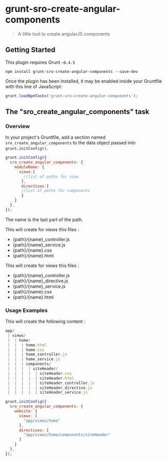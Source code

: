 # grunt-sro-create-angular-components

> A little tool to create angularJS  components

## Getting Started
This plugin requires Grunt `~0.4.5`

```shell
npm install grunt-sro-create-angular-components --save-dev
```

Once the plugin has been installed, it may be enabled inside your Gruntfile with this line of JavaScript:

```js
grunt.loadNpmTasks('grunt-sro-create-angular-components');
```

## The "sro_create_angular_components" task

### Overview
In your project's Gruntfile, add a section named `sro_create_angular_components` to the data object passed into `grunt.initConfig()`.

```js
grunt.initConfig({
  sro_create_angular_components: {
    moduleName: {
      views:[
        //list of paths for view
       ],
       directives:[
       //list of paths for components
       }
    }
  },
});
```

The name is the last part of the path.

This will create for views this files :
- {path}/{name}_controller.js
- {path}/{name}_service.js
- {path}/{name}.css
- {path}/{name}.html

This will create for views this files :
- {path}/{name}_controller.js
- {path}/{name}_directive.js
- {path}/{name}_service.js
- {path}/{name}.css
- {path}/{name}.html

### Usage Examples

This will create the following content :

```js
app/
 | views/
 |  | home/
 |  |  | home.html
 |  |  | home.css
 |  |  | home_controller.js
 |  |  | home_service.js
 |  |  | components/
 |  |  |  | siteHeader/
 |  |  |  |  | siteHeader.css
 |  |  |  |  | siteHeader.html
 |  |  |  |  | siteHeader_controller.js
 |  |  |  |  | siteHeader_directive.js
 |  |  |  |  | siteHeader_service.js
 ```

```js
grunt.initConfig({
  sro_create_angular_components: {
    website: {
      views: [
        "app/views/home"
      ],
      directives: [
        "app/views/home/components/siteHeader"
      ]
    }
  },
});
```
